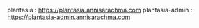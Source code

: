plantasia : https://plantasia.annisarachma.com
plantasia-admin : https://plantasia-admin.annisarachma.com
